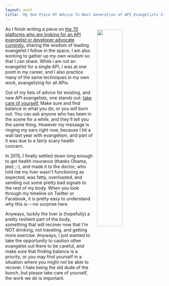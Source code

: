 ```yaml
---
layout: post
title: 'My One Piece Of Advice To Next Generation of API Evangelists Is To Take Care Of Yourself'
---
```

<p><img style="padding: 10px;" src="http://kinlane-productions.s3.amazonaws.com/api-evangelist-site/blog/kin-lane-drinking.jpg" alt="" width="40%" align="right" /></p>
<p>As I finish writing a piece on <a href="http://apievangelist.com/2016/03/07/the-70-platforms-with-job-postings-for-a-developer-evangelist-or-advocate-currently/">the 70 platforms who are looking for an API evangelist or developer advocate currently</a>, sharing the wisdom of leading evangelist I follow in the space, I am also working to gather up my own wisdom so that I can share. While i am not an evangelist for a single API, I was at one point in my career, and I also practice many of the same techniques in my own work, evangelizing for all APis.</p>
<p>Out of my lists of advice for existing, and new API evangelists, one stands out: <span style="text-decoration: underline;">take care of yourself.</span>&nbsp;Make sure and find balance in what you do, or you will burn out. You can ask anyone who has been in the scene for a while, and they'll tell you the same thing. However my message is ringing my ears right now, because I hit a wall last year with evangelism, and part of it was due to a fairly scary health concern.</p>
<p>In 2015, I finally settled down long enough to get health insurance (thanks Obama, jeez ;-), and made it to the doctor, who told me my liver wasn't functioning as expected, was fatty, overloaded, and sending out some pretty bad signals to the rest of my body. When you look through my timeline on Twitter or Facebook, it is pretty easy to understand why this is---no surprise here.</p>
<p>Anyways, luckily the liver is (hopefully) a pretty resilient part of the body, something that will recover now that I'm NOT drinking, not traveling, and getting more exercise. Anyways, I just wanted to take the opportunity to caution other evangelist out there to be careful, and make sure that finding balance is a priority, or you may find yourself in a situation where you might not be able to recover. I hate being the old dude of the bunch, but please take care of yourself, the work we do is important.&nbsp;</p>